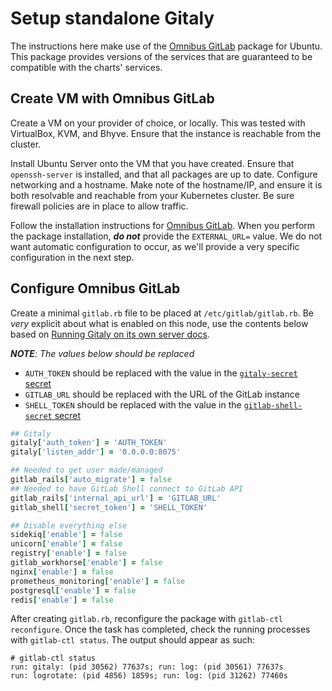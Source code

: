# Setup standalone Gitaly

The instructions here make use of the [Omnibus GitLab][] package for Ubuntu. This package provides versions of the services that are guaranteed to be compatible with the charts' services.

## Create VM with Omnibus GitLab

Create a VM on your provider of choice, or locally. This was tested with VirtualBox, KVM, and Bhyve.
Ensure that the instance is reachable from the cluster.

Install Ubuntu Server onto the VM that you have created. Ensure that `openssh-server` is installed, and that all packages are up to date.
Configure networking and a hostname. Make note of the hostname/IP, and ensure it is both resolvable and reachable from your Kubernetes cluster.
Be sure firewall policies are in place to allow traffic.

Follow the installation instructions for [Omnibus GitLab][]. When you perform the package installation, **_do not_** provide the `EXTERNAL_URL=` value. We do not want automatic configuration to occur, as we'll provide a very specific configuration in the next step.

## Configure Omnibus GitLab

Create a minimal `gitlab.rb` file to be placed at `/etc/gitlab/gitlab.rb`. Be _very_ explicit about what is enabled on this node, use the contents below based on [Running Gitaly on its own server docs](https://docs.gitlab.com/ce/administration/gitaly/#running-gitaly-on-its-own-server).

_**NOTE**: The values below should be replaced_
- `AUTH_TOKEN` should be replaced with the value in the [`gitaly-secret` secret][gitaly-secret]
- `GITLAB_URL` should be replaced with the URL of the GitLab instance
- `SHELL_TOKEN` should be replaced with the value in the [`gitlab-shell-secret` secret](../../installation/secrets.md#gitlab-shell-secret)

```Ruby
## Gitaly
gitaly['auth_token'] = 'AUTH_TOKEN'
gitaly['listen_addr'] = '0.0.0.0:8075'

## Needed to get user made/managed
gitlab_rails['auto_migrate'] = false
## Needed to have GitLab Shell connect to GitLab API
gitlab_rails['internal_api_url'] = 'GITLAB_URL'
gitlab_shell['secret_token'] = 'SHELL_TOKEN'

## Disable everything else
sidekiq['enable'] = false
unicorn['enable'] = false
registry['enable'] = false
gitlab_workhorse['enable'] = false
nginx['enable'] = false
prometheus_monitoring['enable'] = false
postgresql['enable'] = false
redis['enable'] = false
```

After creating `gitlab.rb`, reconfigure the package with `gitlab-ctl reconfigure`. Once the task has completed, check the running processes with `gitlab-ctl status`. The output should appear as such:
```
# gitlab-ctl status
run: gitaly: (pid 30562) 77637s; run: log: (pid 30561) 77637s
run: logrotate: (pid 4856) 1859s; run: log: (pid 31262) 77460s
```

[Omnibus GitLab]: https://about.gitlab.com/installation/#ubuntu
[gitaly-secret]: ../../installation/secrets.md#gitaly-secret
